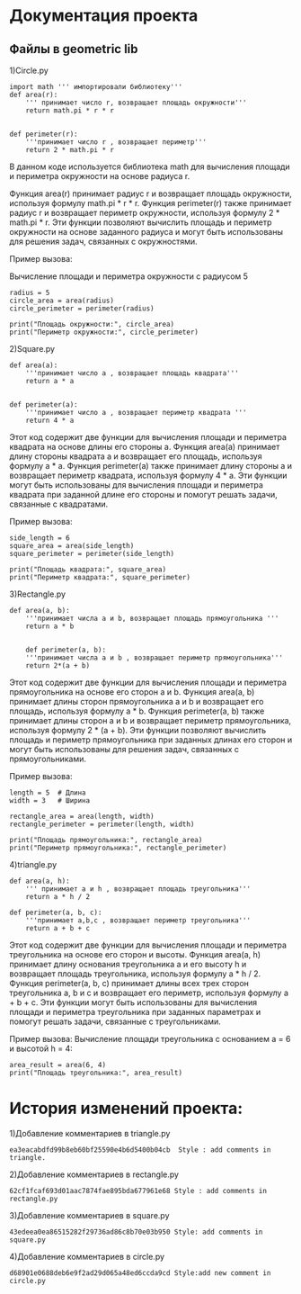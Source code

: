 # Документация проекта

## Файлы в geometric lib
1)Circle.py

    import math ''' импортировали библиотеку'''
    def area(r):
        ''' принимает число r, возвращает площадь окружности'''
        return math.pi * r * r 


    def perimeter(r):
        '''принимает число r , возвращает периметр'''
        return 2 * math.pi * r 

В данном коде используется библиотека math для вычисления площади и периметра окружности на основе радиуса r.

Функция area(r) принимает радиус r и возвращает площадь окружности, используя формулу math.pi * r * r.
Функция perimeter(r) также принимает радиус r и возвращает периметр окружности, используя формулу 2 * math.pi * r.
Эти функции позволяют вычислить площадь и периметр окружности на основе заданного радиуса и могут быть использованы для решения задач, связанных с окружностями.
    
Пример вызова:

Вычисление площади и периметра окружности с радиусом 5

    radius = 5
    circle_area = area(radius)
    circle_perimeter = perimeter(radius)

    print("Площадь окружности:", circle_area)
    print("Периметр окружности:", circle_perimeter)

2)Square.py

    def area(a):
        '''принимает число a , возвращает площадь квадрата'''
        return a * a


    def perimeter(a):
        '''принимает число a , возвращает периметр квадрата '''
        return 4 * a
    
Этот код содержит две функции для вычисления площади и периметра квадрата на основе длины его стороны a.
Функция area(a) принимает длину стороны квадрата a и возвращает его площадь, используя формулу a * a.
Функция perimeter(a) также принимает длину стороны a и возвращает периметр квадрата, используя формулу 4 * a.
Эти функции могут быть использованы для вычисления площади и периметра квадрата при заданной длине его стороны и помогут решать задачи, связанные с квадратами.
    
Пример вызова:

    side_length = 6
    square_area = area(side_length)
    square_perimeter = perimeter(side_length)

    print("Площадь квадрата:", square_area)
    print("Периметр квадрата:", square_perimeter)

3)Rectangle.py

    def area(a, b):
        '''принимает числа a и b, возвращает площадь прямоугольника '''
        return a * b


        def perimeter(a, b):
        '''принимает числа a и b , возвращает периметр прямоугольника'''
        return 2*(a + b)

Этот код содержит две функции для вычисления площади и периметра прямоугольника на основе его сторон a и b.
Функция area(a, b) принимает длины сторон прямоугольника a и b и возвращает его площадь, используя формулу a * b.
Функция perimeter(a, b) также принимает длины сторон a и b и возвращает периметр прямоугольника, используя формулу 2 * (a + b).
Эти функции позволяют вычислить площадь и периметр прямоугольника при заданных длинах его сторон и могут быть использованы для решения задач, связанных с прямоугольниками.
    
    
Пример вызова:

    length = 5  # Длина
    width = 3   # Ширина

    rectangle_area = area(length, width)
    rectangle_perimeter = perimeter(length, width)

    print("Площадь прямоугольника:", rectangle_area)
    print("Периметр прямоугольника:", rectangle_perimeter)

4)triangle.py

    def area(a, h):
        ''' принимает a и h , возвращает площадь треугольника'''
        return a * h / 2

    def perimeter(a, b, c):
        '''принимает a,b,c , возвращает периметр треугольника'''
        return a + b + c
Этот код содержит две функции для вычисления площади и периметра треугольника на основе его сторон и высоты.
Функция area(a, h) принимает длину основания треугольника a и его высоту h и возвращает площадь треугольника, используя формулу a * h / 2.
Функция perimeter(a, b, c) принимает длины всех трех сторон треугольника a, b и c и возвращает его периметр, используя формулу a + b + c.
Эти функции могут быть использованы для вычисления площади и периметра треугольника при заданных параметрах и помогут решать задачи, связанные с треугольниками.
    
Пример вызова:
Вычисление площади треугольника с основанием a = 6 и высотой h = 4:
    
    area_result = area(6, 4)
    print("Площадь треугольника:", area_result)
    

# История изменений проекта:
1)Добавление комментариев в triangle.py 

    ea3eacabdfd99b8eb60bf25590e4b6d5400b04cb  Style : add comments in triangle.
    
2)Добавление комментариев в rectangle.py 

    62cf1fcaf693d01aac7874fae895bda677961e68 Style : add comments in rectangle.py

3)Добавление комментариев в square.py

    43edeea0ea86515282f29736ad86c8b70e03b950 Style: add comments in square.py

4)Добавление комментариев в circle.py

    d68901e0688deb6e9f2ad29d065a48ed6ccda9cd Style:add new comment in circle.py
    
    